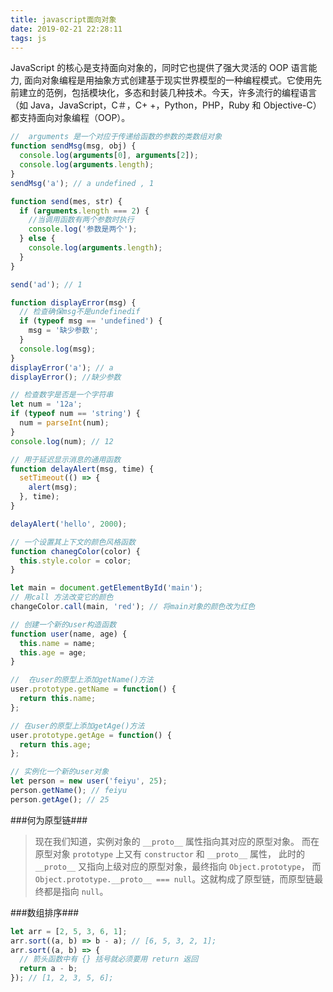 ```yaml
---
title: javascript面向对象
date: 2019-02-21 22:28:11
tags: js
---
```


JavaScript 的核心是支持面向对象的，同时它也提供了强大灵活的 OOP 语言能力,
面向对象编程是用抽象方式创建基于现实世界模型的一种编程模式。它使用先前建立的范例，包括模块化，多态和封装几种技术。今天，许多流行的编程语言（如 Java，JavaScript，C＃，C+ +，Python，PHP，Ruby 和 Objective-C）都支持面向对象编程（OOP）。

```js
//  arguments 是一个对应于传递给函数的参数的类数组对象
function sendMsg(msg, obj) {
  console.log(arguments[0], arguments[2]);
  console.log(arguments.length);
}
sendMsg('a'); // a undefined , 1

function send(mes, str) {
  if (arguments.length === 2) {
    //当调用函数有两个参数时执行
    console.log('参数是两个');
  } else {
    console.log(arguments.length);
  }
}

send('ad'); // 1

function displayError(msg) {
  // 检查确保msg不是undefinedif
  if (typeof msg == 'undefined') {
    msg = '缺少参数';
  }
  console.log(msg);
}
displayError('a'); // a
displayError(); //缺少参数

// 检查数字是否是一个字符串
let num = '12a';
if (typeof num == 'string') {
  num = parseInt(num);
}
console.log(num); // 12

// 用于延迟显示消息的通用函数
function delayAlert(msg, time) {
  setTimeout(() => {
    alert(msg);
  }, time);
}

delayAlert('hello', 2000);

// 一个设置其上下文的颜色风格函数
function chanegColor(color) {
  this.style.color = color;
}

let main = document.getElementById('main');
// 用call 方法改变它的颜色
changeColor.call(main, 'red'); // 将main对象的颜色改为红色

// 创建一个新的user构造函数
function user(name, age) {
  this.name = name;
  this.age = age;
}

//  在user的原型上添加getName()方法
user.prototype.getName = function() {
  return this.name;
};

// 在user的原型上添加getAge()方法
user.prototype.getAge = function() {
  return this.age;
};

// 实例化一个新的user对象
let person = new user('feiyu', 25);
person.getName(); // feiyu
person.getAge(); // 25
```

###何为原型链###

> 现在我们知道，实例对象的 `__proto__` 属性指向其对应的原型对象。
> 而在原型对象 `prototype` 上又有 `constructor` 和 `__proto__` 属性，
> 此时的 `__proto__` 又指向上级对应的原型对象，最终指向 `Object.prototype`，
> 而 `Object.prototype.__proto__ === null`。这就构成了原型链，而原型链最终都是指向 `null`。

###数组排序###

```js
let arr = [2, 5, 3, 6, 1];
arr.sort((a, b) => b - a); // [6, 5, 3, 2, 1];
arr.sort((a, b) => {
  // 箭头函数中有 {} 括号就必须要用 return 返回
  return a - b;
}); // [1, 2, 3, 5, 6];
```

